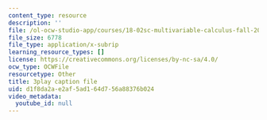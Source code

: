 ```yaml
---
content_type: resource
description: ''
file: /ol-ocw-studio-app/courses/18-02sc-multivariable-calculus-fall-2010/d1f8da2ae2af5ad164d756a88376b024_KnVNFj53Eq4.srt
file_size: 6778
file_type: application/x-subrip
learning_resource_types: []
license: https://creativecommons.org/licenses/by-nc-sa/4.0/
ocw_type: OCWFile
resourcetype: Other
title: 3play caption file
uid: d1f8da2a-e2af-5ad1-64d7-56a88376b024
video_metadata:
  youtube_id: null
---
```

